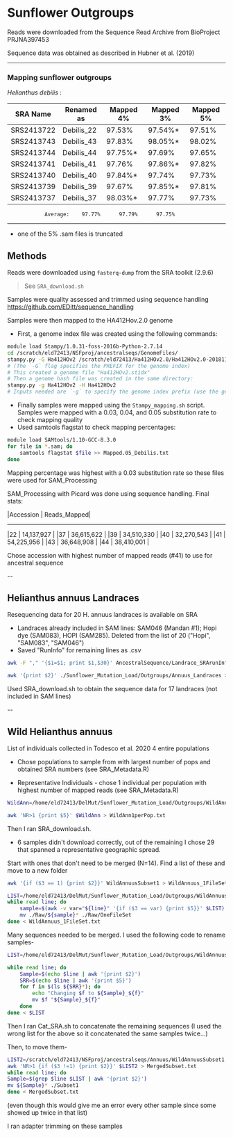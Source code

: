 # Sunflower Outgroups

Reads were downloaded from the Sequence Read Archive from BioProject PRJNA397453

Sequence data was obtained as described in Hubner et al. (2019)

---

### Mapping sunflower outgroups  

_Helianthus debilis_ :

| SRA Name  | Renamed as | Mapped 4% | Mapped 3% | Mapped 5% |
|-----------| ---------- | ----------| ----------| ----------|
|SRS2413722 | Debilis_22 | 97.53%	 | 97.54%*	 | 97.51%	 |
|SRS2413743 | Debilis_43 | 97.83%	 | 98.05%*	 | 98.02%	 |
|SRS2413744 | Debilis_44 | 97.75%*	 | 97.69%	 | 97.65%	 |
|SRS2413741 | Debilis_41 | 97.76%	 | 97.86%*	 | 97.82%	 |
|SRS2413740 | Debilis_40 | 97.84%*	 | 97.74%	 | 97.73%	 |
|SRS2413739 | Debilis_39 | 97.67%	 | 97.85%*	 | 97.81%	 |
|SRS2413737 | Debilis_37 | 98.03%*	 | 97.77%	 | 97.73%	 |

				Average:	97.77%		97.79%		97.75%
---
* one of the 5% .sam files is truncated

## Methods

Reads were downloaded using `fasterq-dump` from the SRA toolkit (2.9.6)
> See `SRA_download.sh`

Samples were quality assessed and trimmed using sequence handling https://github.com/EDitt/sequence_handling

Samples were then mapped to the HA412Hov.2.0 genome
- First, a genome index file was created using the following commands:
```bash
module load Stampy/1.0.31-foss-2016b-Python-2.7.14 
cd /scratch/eld72413/NSFproj/ancestralseqs/GenomeFiles/
stampy.py -G Ha412HOv2 /scratch/eld72413/Ha412HOv2.0/Ha412HOv2.0-20181130.fasta  
# (The `-G` flag specifies the PREFIX for the genome index)  
# This created a genome file "Ha412HOv2.stidx"  
# Then a genome hash file was created in the same directory:  
stampy.py -g Ha412HOv2 -H Ha412HOv2
# Inputs needed are `-g` to specify the genome index prefix (use the genome index file PREFIX.stidx), and `-H` to build a hash file with the prefix listed (build hash PREFIX.sthash)
```

- Finally samples were mapped using the `Stampy_mapping.sh` script. Samples were mapped with a 0.03, 0.04, and 0.05 substitution rate to check mapping quality
- Used samtools flagstat to check mapping percentages:
```bash
module load SAMtools/1.10-GCC-8.3.0
for file in *.sam; do
	samtools flagstat $file >> Mapped.05_Debilis.txt
done
```
Mapping percentage was highest with a 0.03 substitution rate so these files were used for SAM_Processing  

SAM_Processing with Picard was done using sequence handling. Final stats:

|Accession	|	Reads_Mapped|
 ----------- ----------------
|22	|	14,137,927 |
|37	|	36,615,622 |
|39	|	34,510,330 |
|40	|	32,270,543 |
|41	|	54,225,956 |
|43	|	36,648,908 |
|44	|	38,410,001 |

Chose accession with highest number of mapped reads (#41) to use for ancestral sequence

--

## Helianthus annuus Landraces
Resequencing data for 20 H. annuus landraces is available on SRA
- Landraces already included in SAM lines: SAM046 (Mandan #1); Hopi dye (SAM083), HOPI (SAM285). Deleted from the list of 20 ("Hopi", "SAM083", "SAM046")
- Saved "RunInfo" for remaining lines as .csv
```bash
awk -F "," '{$1=$1; print $1,$30}' AncestralSequence/Landrace_SRArunInfo.csv > Sunflower_Mutation_Load/Outgroups/Annuus_Landraces
```

```bash
awk '{print $2}' ./Sunflower_Mutation_Load/Outgroups/Annuus_Landraces > Landrace_SRA.list
```

Used SRA_download.sh to obtain the sequence data for 17 landraces (not included in SAM lines)

--

## Wild Helianthus annuus

List of individuals collected in Todesco et al. 2020
4 entire populations
- Chose populations to sample from with largest number of pops and obtained SRA numbers (see SRA_Metadata.R)

- Representative Individuals - chose 1 individual per population with highest number of mapped reads (see SRA_Metadata.R)
```bash
WildAnn=/home/eld72413/DelMut/Sunflower_Mutation_Load/Outgroups/WildAnnuusOnePerPop

awk 'NR>1 {print $5}' $WildAnn > WildAnn1perPop.txt
```
Then I ran SRA_download.sh.

- 6 samples didn't download correctly, out of the remaining I chose 29 that spanned a representative geographic spread.

Start with ones that don't need to be merged (N=14). Find a list of these and move to a new folder
```bash
awk '{if ($3 == 1) {print $2}}' WildAnnuusSubset1 > WildAnnuus_1FileSet.txt

LIST=/home/eld72413/DelMut/Sunflower_Mutation_Load/Outgroups/WildAnnuusOnePerPop
while read line; do
	sample=$(awk -v var="${line}" '{if ($3 == var) {print $5}}' $LIST)
	mv ./Raw/${sample}* ./Raw/OneFileSet
done < WildAnnuus_1FileSet.txt
```

Many sequences needed to be merged. I used the following code to rename samples-

```bash
LIST=/home/eld72413/DelMut/Sunflower_Mutation_Load/Outgroups/WildAnnuusOnePerPop

while read line; do
	Sample=$(echo $line | awk '{print $2}')
	SRR=$(echo $line | awk '{print $5}')
	for f in $(ls ${SRR}*); do
		echo "Changing $f to ${Sample}_${f}"
		mv $f "${Sample}_${f}"
	done
done < $LIST
```

Then I ran Cat_SRA.sh to concatenate the remaining sequences
(I used the wrong list for the above so it concatenated the same samples twice...)

Then, to move them-
```bash
LIST2=/scratch/eld72413/NSFproj/ancestralseqs/Annuus/WildAnnuusSubset1
awk 'NR>1 {if ($3 !=1) {print $2}}' $LIST2 > MergedSubset.txt
while read line; do
Sample=$(grep $line $LIST | awk '{print $2}')
mv ${Sample}* ./Subset1
done < MergedSubset.txt
```
(even though this would give me an error every other sample since some showed up twice in that list)

I ran adapter trimming on these samples